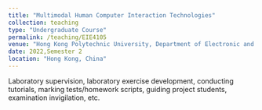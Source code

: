 ```yaml
---
title: "Multimodal Human Computer Interaction Technologies"
collection: teaching
type: "Undergraduate Course"
permalink: /teaching/EIE4105
venue: "Hong Kong Polytechnic University, Department of Electronic and Information Engineering"
date: 2022,Semester 2
location: "Hong Kong, China"
---
```


Laboratory supervision, laboratory exercise development, conducting tutorials, marking tests/homework scripts, guiding project students, examination invigilation, etc.
